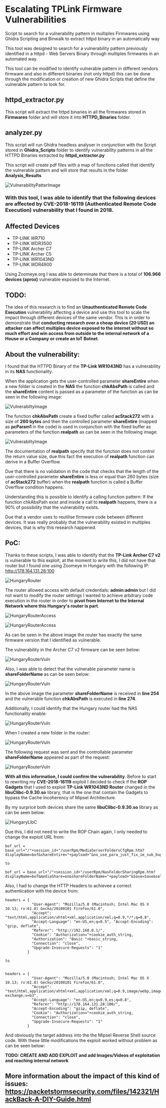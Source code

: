 # Escalating TPLink Firmware Vulnerabilities
Script to search for a vulnerability pattern in multiples Firmwares using Ghidra Scripting and Binwalk to extract httpd binary in an automatically way

This tool was designed to search for a vulnerability pattern previously identified in a httpd - Web Servers Binary through multiples firmwares in an automated way.

This tool can be modified to identify vulnerable pattern in different vendors firmware and also in different binaries (not only httpd) this can be done through the modification or creation of new Ghidra Scripts that define the vulnerable pattern to look for.

## httpd_extractor.py
This script will extract the httpd binaries in all the firmwares stored in **Firmwares** folder and will store it into **HTTPD_Binaries** folder.

## analyzer.py
This script will run Ghidra headless analyser in conjunction with the Script stored in **Ghidra_Scripts** folder to identify vulnerability patterns in all the HTTPD Binaries extracted by **httpd_extractor.py**

This script will create pdf files with a map of functions called that identify the vulnerable pattern and will store that results in the folder **Analysis_Results**

![VulnerabilityPatterImage](./Resources/github_imgs/pattern.png)

### With this tool, I was able to identify that the following devices are affected by CVE-2018-16119 (Authenticated Remote Code Execution) vulnerability that I found in 2018.

## Affected Devices
* TP-LINK WR710
* TP-LINK WDR3500
* TP-LINK Archer C7
* TP-LINK Archer C5
* TP-LINK WR1043ND
* TP-LINK WDR4900

Using Zoomeye.org I was able to determinate that there is a total of **106.966 devices (aprox)** vulnerable exposed to the Internet.

## TODO:
The idea of this research is to find an **Unauthenticated Remote Code Execution** vulnerability affecting a device and use this tool to scale the impact through different devices of the same vendor. This is in order to demonstrate that **conducting research over a cheap device (20 USD) an attacker can affect multiples device exposed to the internet without so much effort and win access from outside to the internal network of a House or a Company or create an IoT Botnet**.

## About the vulnerability:

I found that the HTTPD Binary of the **TP-Link WR1043ND** has a vulnerability in its **NAS** functionality.

When the application gets the user-controlled parameter **shareEntire** when a new folder is created in the **NAS** the function **chkAbsPath** is called and the **shareEntire** content is passed as a parameter of the function as can be seen in the following image:

![VulnerabiltyImage](./Resources/github_imgs/GetVariable.png)

The function **chkAbsPath** create a fixed buffer called **acStack272** with a size of **260 bytes** and then the controlled parameter **shareEntire** (mapped as **pcParam1** in the code) is used in conjunction with the fixed buffer as parameters of the function **realpath** as can be seen in the following image:

![VulnerabiltyImage](./Resources/github_imgs/realpath.png)

The documentation of **realpath** specify that the function does not control the return value size, due this fact the execution of **realpath** function can derive in a Buffer Overflow.

Due that there is no validation in the code that checks that the length of the user-controlled parameter **shareEntire** is less or equal than 260 bytes (size of **acStack272** buffer) when the **realpath** function is called a Buffer Overflow condition happens.

Understanding this is possible to identify a calling function pattern: If the function chkAbsPath exist and inside a call to **realpath** happens, there is a 90% of possibility that the vulnerability exists.

Due that a vendor uses to reutilise firmware code between different devices. It was really probably that the vulnerability existed in multiples devices, that is why this research happened.

## PoC:
Thanks to these scripts, I was able to identify that the **TP-Link Archer C7 v2** is vulnerable to this exploit, at the moment to write this, I did not have that router but I found one using Zoomeye in Hungary with the following IP: http://178.164.131.28:100

![HungaryRouter](./InternetVictimHungary_PoC/DefaultCreds_Hungary.png)

The router allowed access with default credentials: **admin:admin** but I did not want to modify the router settings I wanted to achieve arbitrary code execution in the router in order to **pivot from Internet to the Internal Network where this Hungary's router is part**.

![HungaryRouterAccess](./InternetVictimHungary_PoC/AdminAccess.png)

![HungaryRouterAccess](./InternetVictimHungary_PoC/PanelAccess.png)

As can be seen in the above image the router has exactly the same firmware version that I identified as vulnerable.

The vulnerability in the Archer C7 v2 firmware can be seen below:

![HungaryRouterVuln](./InternetVictimHungary_PoC/ArcherC7v2_Vulnerability.png)

Also, I was able to detect that the vulnerable parameter name is **shareFolderName** as can be seen below:

![HungaryRouterVuln](./InternetVictimHungary_PoC/ArcherC7v2_shareFolderName_injectionPoint.png)

In the above image the parameter **shareFolderName** is received in **line 254** and the vulnerable function **chkAbsPath** is executed in **line 274**. 

Additionally, I could identify that the Hungary router had the NAS functionality enable:

![HungaryRouterVuln](./InternetVictimHungary_PoC/FolderSharingContentVuln.png)

When I created a new folder in the router:

![HungaryRouterVuln](./InternetVictimHungary_PoC/createSharedFolder.png)

The following request was sent and the controllable parameter **shareFolderName** appeared as part of the request:

![HungaryRouterVuln](./InternetVictimHungary_PoC/ArcherC7v2_Vulnerable_Request.png)


**With all this information, I could confirm the vulnerability**. Before to start to rewriting my **CVE-2018-16119** exploit I decided to check if the **ROP Gadgets** that I used to exploit **TP-Link WR1043ND Router** changed in the **libuClibc-0.9.30.so** library, that is the one that contain the Gadgets to bypass the Cache Incoherency of Mipsel Architecture.

By my surprice both devices share the same **libuClibc-0.9.30.so** library as can be seen below:

![HungaryLibC](./InternetVictimHungary_PoC/md5.png)

Due this, I did not need to write the ROP Chain again, I only needed to change the exploit URL from:

```
bof_url = base_url+"/"+session_id+"/userRpm/MediaServerFoldersCfgRpm.htm?displayName=bof&shareEntire="+payload+"&no_use_para_just_fix_ie_sub_bug=&Save=Save"

to

bof_url = base_url+"/"+session_id+"/userRpm/NasFolderSharingRpm.htm?displayName=bof&mediaShare=on&shareFolderName="+payload+"&Save=Save&selPage=0&Page=1&subpage=2&no_use_para_just_fix_ie_sub_bug="
```

Also, I had to change the HTTP Headers to achievee a correct authentication with the device from:

```
headers = { 
            "User-Agent": "Mozilla/5.0 (Macintosh; Intel Mac OS X 10.13; rv:61.0) Gecko/20100101 Firefox/61.0", 
            "Accept": "text/html,application/xhtml+xml,application/xml;q=0.9,*/*;q=0.8", 
            "Accept-Language": "en-US,en;q=0.5", "Accept-Encoding": "gzip, deflate", 
            "Referer": "http://192.168.0.1/", 
            "Cookie": "Authorization="+cookie_auth_string, 
            "Authorization": "Basic "+basic_string, 
            "Connection": "close", 
            "Upgrade-Insecure-Requests": "1"
          }
    
to


headers = {
            "User-Agent": "Mozilla/5.0 (Macintosh; Intel Mac OS X 10.13; rv:61.0) Gecko/20100101 Firefox/61.0",
            "Accept": "text/html,application/xhtml+xml,application/xml;q=0.9,image/webp,image/apng,*/*;q=0.8,application/signed-exchange;v=b3",
            "Accept-Language": "en-US,en;q=0.9,es;q=0.8",
            "Referer": "http://178.164.131.28:100/",
            "Accept-Encoding": "gzip, deflate",
            "Cookie": "Authorization="+cookie_auth_string,
            "Connection": "close",
            "Upgrade-Insecure-Requests": "1"
          }

```


And obviously the target address into the the Mipsel Reverse Shell source code. With these little modifications the exploit worked without problem as can be seen below:

**TODO: CREATE AND ADD EXPLOIT and add Images/Videos of exploitation and reaching internal network**

## More information about the impact of this kind of issues: https://packetstormsecurity.com/files/142321/HackBack-A-DIY-Guide.html
